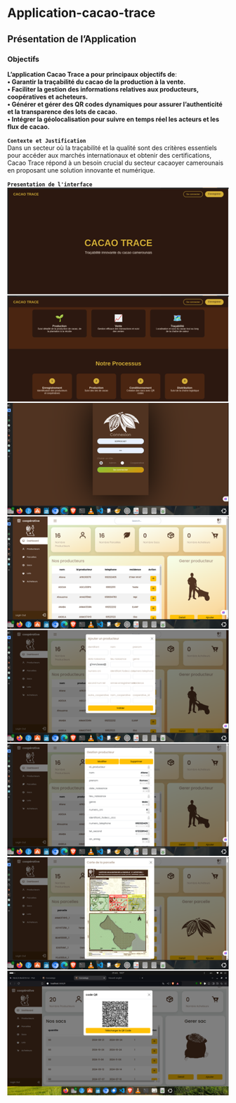# Application-cacao-trace
## Présentation de l’Application
### Objectifs
**L’application Cacao Trace a pour principaux objectifs de**: <br>
**• Garantir la traçabilité du cacao de la production à la vente.** <br>
**• Faciliter la gestion des informations relatives aux producteurs, coopératives et acheteurs.** <br>
**• Générer et gérer des QR codes dynamiques pour assurer l’authenticité et la transparence des lots de cacao.** <br>
**• Intégrer la géolocalisation pour suivre en temps réel les acteurs et les flux de cacao.** <br>

**`Contexte et Justification`** <br>
Dans un secteur où la traçabilité et la qualité sont des critères essentiels pour accéder aux
marchés internationaux et obtenir des certifications, Cacao Trace répond à un besoin crucial
du secteur cacaoyer camerounais en proposant une solution innovante et numérique.

**`Presentation de l'interface`** <br>
![acceuil1](./interface_app/acceuil1.png)
![](./interface_app/acceuil2.png)
![](./interface_app/login.png)
![](./interface_app/dashboard.png)
![](./interface_app/ajouter.png)
![](./interface_app/modification.png)
![](./interface_app/geolocalisation.png)
![](./interface_app/qr_code.png)





